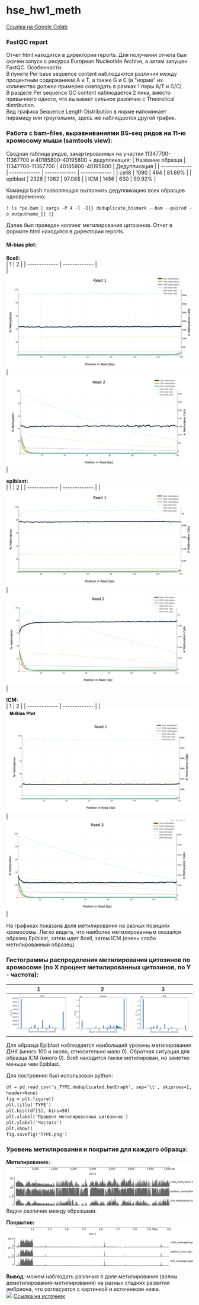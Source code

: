 # hse_hw1_meth
[Ссылка на Google Colab](https://colab.research.google.com/drive/1-dXmptBlP0_1-4jG2QZhg2dha5yFg3Vt#scrollTo=f-eP1RzVux4x)  

### FastQC report
Отчет html находится в директории reports. Для получения отчета был скачен запуск с ресурса European Nucleotide Archive, а затем запущен FastQC. 
Особенности:   
В пункте Per base sequence content наблюдаются различия между процентным содержанием A и T, а также G и C (в "норме" их количество должно примерно совпадать в рамках 1 пары A/T и G/C).  
В разделе Per sequence GC content наблюдается 2 пика, вместо привычного одного, что вызывает сильное различие с Theoretical distribution.  
Вид графика Sequence Length Distribution в норме напоминает пирамиду или треугольник, здесь же наблюдается другой график.




### Работа с bam-files, выравниваниями BS-seq ридов на 11-ю хромосому мыши (samtools view):
Cводная таблица ридов, закартированных на участки 11347700-11367700 и 40185800-40195800 + дедупликация:
| Название образца  | 11347700-11367700 | 40185800-40195800 | Дедупликация |
| ------------- | ------------- | ------------- | ------------- |
| cell8  | 1090  | 464 | 81.69% |
| epiblast  | 2328 | 1062 | 97.08$ |
| ICM  | 1456 | 630 | 90.92% |

Команда bash позволяющая выполнить дедупликацию всех образцов одновременно:
```
! ls *pe.bam | xargs -P 4 -l -I{} deduplicate_bismark --bam --paired -o outputname_{} {}
```
Далее был проведен коллинг метилирования цитозинов. Отчет в формате html находится в директории reports.   
#### M-bias plot:

**8cell:**   
| 1 | 2 |
| ------------- | ------------- |  
| ![ ](https://github.com/IlonaGA/hse_hw1_meth/blob/main/images/8cell1.png)  |  ![ ](https://github.com/IlonaGA/hse_hw1_meth/blob/main/images/8cell2.png) |

**epiblast:**  
| 1 | 2 |
| ------------- | ------------- | 
| ![ ](https://github.com/IlonaGA/hse_hw1_meth/blob/main/images/epiblast1.png) | ![ ](https://github.com/IlonaGA/hse_hw1_meth/blob/main/images/epiblast2.png) |

**ICM:**   
| 1 | 2 |
| ------------- | ------------- | 
| ![ ](https://github.com/IlonaGA/hse_hw1_meth/blob/main/images/ICM1.png) |  ![ ](https://github.com/IlonaGA/hse_hw1_meth/blob/main/images/ICM2.png) |

На графиках показана доля метилирования на разных позициях хромосомы. Легко видеть, что наиболее метилированным оказался образец Epiblast, затем идет 8cell, затем ICM (очень слабо метилированный образец).  

### Гистограммы распределения метилирования цитозинов по хромосоме (по X процент метилированных цитозинов, по Y - частота):  
| 1 | 2 | 3 |
| ------------- | ------------- | ------------- | 
| ![ ](https://github.com/IlonaGA/hse_hw1_meth/blob/main/images/hist_8cell.png) | ![ ](https://github.com/IlonaGA/hse_hw1_meth/blob/main/images/hist_epiblast.png) | ![ ](https://github.com/IlonaGA/hse_hw1_meth/blob/main/images/hist_ICM.png) |   

Для образца Epiblast наблюдается наибольший уровень метилирования ДНК (много 100 и около, относительно мало 0). Обратная ситуация для образца ICM (много 0). 8cell находится также метилирован, но заметно меньше чем Epiblast.   

Для построения был использован python:
```
df = pd.read_csv('s_TYPE.deduplicated.bedGraph', sep='\t', skiprows=1, header=None)
fig = plt.figure()
plt.title('TYPE')
plt.hist(df[3], bins=50)
plt.xlabel('Процент метилированных цитозинов')
plt.ylabel('Частота')
plt.show()
fig.savefig('TYPE.png')
```

### Уровень метилирования и покрытия для каждого образца: 
**Метилирование:**  
![ ](https://github.com/IlonaGA/hse_hw1_meth/blob/main/images/image_methylation.png)  
Видно различие между образцами.  

**Покрытие:**  
![ ](https://github.com/IlonaGA/hse_hw1_meth/blob/main/images/image_coverage.png)

**Вывод**: можем наблюдать различия в доле метилирования (волны деметилирования-метилирования) на разных стадиях развития эмбриона, что согласуется с картинкой и источником ниже.  
![ ](https://upload.wikimedia.org/wikipedia/commons/thumb/9/98/DNA_methylation_reprogramming.png/2880px-DNA_methylation_reprogramming.png)
[Ссылка на источник](https://en.wikipedia.org/wiki/DNA_methylation#During_embryonic_development)
